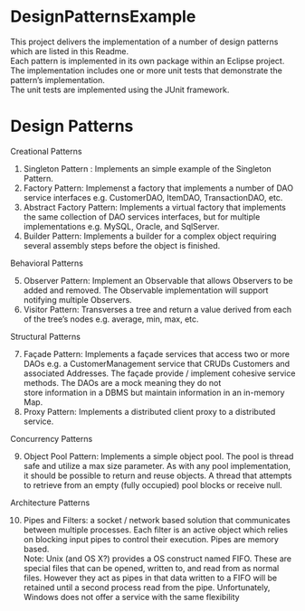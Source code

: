 DesignPatternsExample
=====================

This project delivers the implementation of a number of design patterns which  are listed in this Readme.  
Each pattern is implemented in its own package within an Eclipse project.  
The implementation includes one or more unit tests that demonstrate the pattern’s implementation.  
The unit tests are implemented using the JUnit framework.

Design Patterns  
=====================

Creational Patterns 

1. Singleton Pattern : Implements an simple example of the Singleton Pattern.  
2. Factory Pattern: Implemenst a factory that implements a number of DAO 
service interfaces e.g. CustomerDAO, ItemDAO, TransactionDAO, etc.  
3. Abstract Factory Pattern: Implements a virtual factory that implements the 
same collection of DAO services interfaces, but for multiple 
implementations e.g. MySQL, Oracle, and SqlServer.  
4. Builder Pattern: Implements a builder for a complex object requiring 
several assembly steps before the object is finished.   

Behavioral Patterns  

5. Observer Pattern: Implement an Observable that allows Observers to be 
added and removed. The Observable implementation will support notifying 
multiple Observers.  
6. Visitor Pattern: Transverses a tree and return a value derived from each of 
the tree’s nodes e.g. average, min, max, etc.  

Structural Patterns  

7. Façade Pattern: Implements a façade services that access two or more 
DAOs e.g. a CustomerManagement service that CRUDs Customers and 
associated Addresses. The façade  provide / implement cohesive 
service methods. The DAOs are a mock meaning they do not  
store information in a DBMS but  maintain information in an in-memory 
Map.  
8. Proxy Pattern: Implements a distributed client proxy to a 
distributed service.  

Concurrency Patterns  

9. Object Pool Pattern: Implements a simple object pool. The pool is thread safe and utilize a max size 
parameter. As with any pool implementation, it should be possible to 
return and reuse objects. A thread that attempts to retrieve from an empty 
(fully occupied) pool  blocks or receive null.  

Architecture Patterns  

10. Pipes and Filters: a socket / network based solution that 
communicates between multiple processes. Each filter is  an active object which relies on 
blocking input pipes to control their execution. Pipes are memory 
based.  
Note: Unix (and OS X?) provides a OS construct named FIFO. These are 
special files that can be opened, written to, and read from as normal files. 
However they act as pipes in that data written to a FIFO will be retained 
until a second process read from the pipe. Unfortunately, Windows does 
not offer a service with the same flexibility
